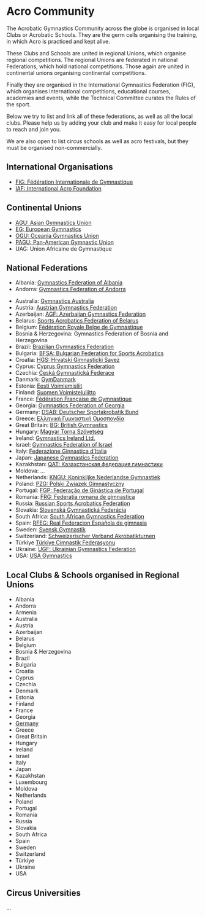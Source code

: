 # Acro Community

The Acrobatic Gymnastics Community across the globe is organised in local Clubs or Acrobatic Schools. They are the germ cells organising the training, in which Acro is practiced and kept alive. 

These Clubs and Schools are united in regional Unions, which organise regional competitions. The regional Unions are federated in national Federations, which hold national competitions. Those again are united in continental unions organising continental competitions. 

Finally they are organised in the International Gymnastics Federation (FIG), which organises international competitions, educational courses, academies and events, while the Technical Committee curates the Rules of the sport.  

Below we try to list and link all of these federations, as well as all the local clubs. Please help us by adding your club and make it easy for local people to reach and join you.

We are also open to list circus schools as well as acro festivals, but they must be organised non-commercially. 


## International Organisations

* [FIG: Fédération Internationale de Gymnastique](https://www.gymnastics.sport/)
* [IAF: International Acro Foundation](https://www.acrofoundation.com/)


## Continental Unions

* [AGU: Asian Gymnastics Union](https://agu-gymnastics.com/)
* [EG: European Gymnastics](https://www.europeangymnastics.com/)
* [OGU: Oceania Gymnastics Union](https://www.oceaniagymnastics.org/)
* [PAGU: Pan-American Gymnastic Union](https://upag-pagu.com/)
* UAG: Union Africaine de Gymnastique


## National Federations

* Albania: [Gymnastics Federation of Albania](https://gjimnastika.al/)
* Andorra: [Gymnastics Federation of Andorra](http://www.fag.ad/)
<!--* Armenia: Gymnastics Federation of Armenia-->
* Australia: [Gymnastics Australia](http://www.gymnastics.org.au/)
* Austria: [Austrian Gymnastics Federation](http://www.oeft.at/)
* Azerbaijan: [AGF: Azerbaijan Gymnastics Federation](https://agf.az/en/)
* Belarus: [Sports Acrobatics Federation of Belarus](http://www.bga.by/)
* Belgium: [Fédération Royale Belge de Gymnastique](http://www.ffgym.be/)
* Bosnia & Herzegovina: Gymnastics Federation of Bosnia and Herzegovina
* Brazil: [Brazilian Gymnastics Federation](http://www.cbginastica.com.br/)
* Bulgaria: [BFSA: Bulgarian Federation for Sports Acrobatics](http://www.bfsa-bg.com/)
* Croatia: [HGS: Hrvatski Gimnasticki Savez](https://hgs.hr/)
* Cyprus: [Cyprus Gymnastics Federation](https://cygymfed.org/)
* Czechia: [Ceská Gymnastická Federace](https://www.gymfed.cz/)
* Danmark: [GymDanmark](http://www.gymdanmark.dk/)
* Estonia: [Eesti Voimlemisliit](http://www.estoniangymnastics.ee/)
* Finland: [Suomen Voimisteluliitto](https://www.voimistelu.fi/)
* France: [Fédération Française de Gymnastique](http://www.ffgym.com/)
* Georgia: [Gymnastics Federation of Georgia](https://www.uggf.ge/)
* Germany: [DSAB: Deutscher Sportakrobatik Bund](http://www.sportakrobatikbund.de/)
* Greece: [Ελληνική Γυμναστική Ομοσπονδία](https://www.ego-gymnastics.gr/)
* Great Britain: [BG: British Gymnastics](http://www.british-gymnastics.org/)
* Hungary: [Magyar Torna Szövetség](https://matsz.hu/)
* Ireland: [Gymnastics Ireland Ltd.](http://www.gymnasticsireland.com/)
* Israel: [Gymnastics Federation of Israel](https://israelgym.org.il/)
* Italy: [Federazione Ginnastica d’Italia](https://www.federginnastica.it/)
* Japan: [Japanese Gymnastics Federation](http://www.jpn-gym.or.jp/)
* Kazakhstan: [QAT: Казахстанская федерация гимнастики](https://gymnastics.kz/sportivnaya-akrobatika/)
* Moldova: ...
* Netherlands: [KNGU: Koninklijke Nederlandse Gymnastiek](http://www.kngu.nl/)
* Poland: [PZG: Polski Zwiazek Gimnastyczny](http://www.pzg.pl/)
* Portugal: [FGP: Federação de Ginástica de Portugal](http://www.fgp-ginastica.pt/)
* Romania: [FRG: Federatia romana de gimnastica](https://frgimnastica.com/general-pages/istoria-gimnasticii)
* Russia: [Russian Sports Acrobatics Federation](http://www.acrobatica-russia.ru/)
* Slovakia: [Slovenská Gymnastická Federácia](http://www.sgf.sk/)
* South Africa: [South African Gymnastics Federation](http://www.gymnastics.co.za/)
* Spain: [RFEG: Real Federacìon Española de gimnasia](http://www.rfegimnasia.es/)
* Sweden: [Svensk Gymnastik](https://www.gymnastik.se/)
* Switzerland: [Schweizerischer Verband Akrobatikturnen](https://acrosuisse.ch/)
* Türkiye [Türkiye Cimnastik Federasyonu](https://www.tcf.gov.tr/)
* Ukraine: [UGF: Ukrainian Gymnastics Federation](https://ugf.org.ua/gymnastics-discipline/acrobatic-rules/)
* USA: [USA Gymnastics](http://www.usagym.org/acro)


## Local Clubs & Schools organised in Regional Unions

* Albania 
* Andorra
* Armenia
* Australia
* Austria
* Azerbaijan  
* Belarus
* Belgium
* Bosnia & Herzegovina
* Brazil
* Bulgaria
* Croatia
* Cyprus
* Czechia
* Denmark
* Estonia
* Finland
* France
* Georgia
* [Germany](local/germany)
* Greece
* Great Britain
* Hungary
* Ireland
* Israel
* Italy
* Japan
* Kazakhstan
* Luxembourg
* Moldova
* Netherlands
* Poland
* Portugal
* Romania
* Russia
* Slovakia
* South Africa
* Spain
* Sweden
* Switzerland
* Türkiye
* Ukraine
* USA  


## Circus Universities

...


<style>
  main ul {
    padding-left: 0;
  }
</style>
